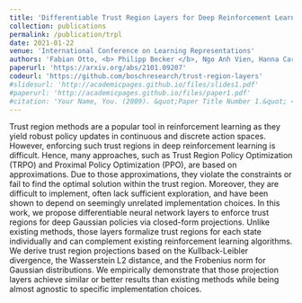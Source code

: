 ```yaml
---
title: 'Differentiable Trust Region Layers for Deep Reinforcement Learning'
collection: publications
permalink: /publication/trpl
date: 2021-01-22
venue: 'International Conference on Learning Representations'
authors: 'Fabian Otto, <b> Philipp Becker </b>, Ngo Anh Vien, Hanna Carolin Ziesche, Gerhard Neumann'
paperurl: 'https://arxiv.org/abs/2101.09207'
codeurl: 'https://github.com/boschresearch/trust-region-layers'
#slidesurl: 'http://academicpages.github.io/files/slides1.pdf'
#paperurl: 'http://academicpages.github.io/files/paper1.pdf'
#citation: 'Your Name, You. (2009). &quot;Paper Title Number 1.&quot; <i>Journal 1</i>. 1(1).'
---
```


<p>
Trust region methods are a popular tool in reinforcement learning as they yield robust policy updates in continuous and discrete action spaces. However, enforcing such trust regions in deep reinforcement learning is difficult. Hence, many approaches, such as Trust Region Policy Optimization (TRPO) and Proximal Policy Optimization (PPO), are based on approximations. Due to those approximations, they violate the constraints or fail to find the optimal solution within the trust region. Moreover, they are difficult to implement, often lack sufficient exploration, and have been shown to depend on seemingly unrelated implementation choices. In this work, we propose differentiable neural network layers to enforce trust regions for deep Gaussian policies via closed-form projections. Unlike existing methods, those layers formalize trust regions for each state individually and can complement existing reinforcement learning algorithms. We derive trust region projections based on the Kullback-Leibler divergence, the Wasserstein L2 distance, and the Frobenius norm for Gaussian distributions. We empirically demonstrate that those projection layers achieve similar or better results than existing methods while being almost agnostic to specific implementation choices.
</p>